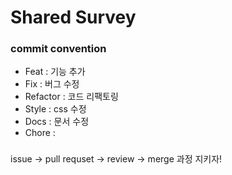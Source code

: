 # Shared Survey 

### commit convention 
* Feat : 기능 추가
* Fix : 버그 수정
* Refactor : 코드 리팩토링
* Style : css 수정
* Docs : 문서 수정
* Chore : 

### 
issue -> pull requset -> review -> merge 과정 지키자! 



